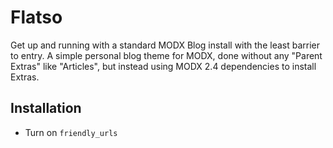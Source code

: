 # Flatso

Get up and running with a standard MODX Blog install with the least barrier to entry. A simple personal blog theme for MODX, done without any "Parent Extras" like "Articles", but instead using MODX 2.4 dependencies to install Extras.

## Installation
 - Turn on `friendly_urls`